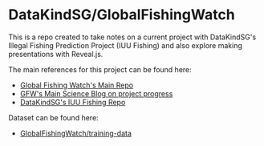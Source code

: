 # DataKindSG/GlobalFishingWatch

This is a repo created to take notes on a current project with DataKindSG's Illegal Fishing Prediction Project (IUU Fishing) and also explore making presentations with Reveal.js.

The main references for this project can be found here:

+ [Global Fishing Watch's Main Repo](https://github.com/GlobalFishingWatch)
+ [GFW's Main Science Blog on project progress](http://globalfishingwatch.io/)
+ [DataKindSG's IUU Fishing Repo](https://github.com/DataKind-SG/vessel-scoring)

Dataset can be found here:
+ [GlobalFishingWatch/training-data](https://github.com/GlobalFishingWatch/training-data)

